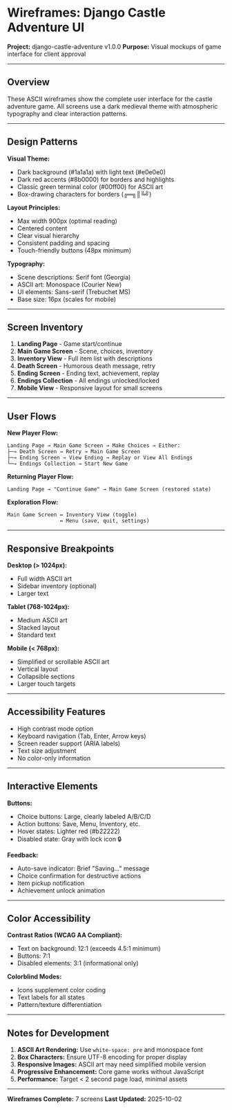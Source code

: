 # Wireframes: Django Castle Adventure UI

**Project:** django-castle-adventure v1.0.0
**Purpose:** Visual mockups of game interface for client approval

---

## Overview

These ASCII wireframes show the complete user interface for the castle adventure game. All screens use a dark medieval theme with atmospheric typography and clear interaction patterns.

---

## Design Patterns

**Visual Theme:**
- Dark background (#1a1a1a) with light text (#e0e0e0)
- Dark red accents (#8b0000) for borders and highlights
- Classic green terminal color (#00ff00) for ASCII art
- Box-drawing characters for borders (╔═╗║╚╝)

**Layout Principles:**
- Max width 900px (optimal reading)
- Centered content
- Clear visual hierarchy
- Consistent padding and spacing
- Touch-friendly buttons (48px minimum)

**Typography:**
- Scene descriptions: Serif font (Georgia)
- ASCII art: Monospace (Courier New)
- UI elements: Sans-serif (Trebuchet MS)
- Base size: 16px (scales for mobile)

---

## Screen Inventory

1. **Landing Page** - Game start/continue
2. **Main Game Screen** - Scene, choices, inventory
3. **Inventory View** - Full item list with descriptions
4. **Death Screen** - Humorous death message, retry
5. **Ending Screen** - Ending text, achievement, replay
6. **Endings Collection** - All endings unlocked/locked
7. **Mobile View** - Responsive layout for small screens

---

## User Flows

**New Player Flow:**
```
Landing Page → Main Game Screen → Make Choices → Either:
├─→ Death Screen → Retry → Main Game Screen
├─→ Ending Screen → View Ending → Replay or View All Endings
└─→ Endings Collection → Start New Game
```

**Returning Player Flow:**
```
Landing Page → "Continue Game" → Main Game Screen (restored state)
```

**Exploration Flow:**
```
Main Game Screen ↔ Inventory View (toggle)
                 ↔ Menu (save, quit, settings)
```

---

## Responsive Breakpoints

**Desktop (> 1024px):**
- Full width ASCII art
- Sidebar inventory (optional)
- Larger text

**Tablet (768-1024px):**
- Medium ASCII art
- Stacked layout
- Standard text

**Mobile (< 768px):**
- Simplified or scrollable ASCII art
- Vertical layout
- Collapsible sections
- Larger touch targets

---

## Accessibility Features

- High contrast mode option
- Keyboard navigation (Tab, Enter, Arrow keys)
- Screen reader support (ARIA labels)
- Text size adjustment
- No color-only information

---

## Interactive Elements

**Buttons:**
- Choice buttons: Large, clearly labeled A/B/C/D
- Action buttons: Save, Menu, Inventory, etc.
- Hover states: Lighter red (#b22222)
- Disabled state: Gray with lock icon 🔒

**Feedback:**
- Auto-save indicator: Brief "Saving..." message
- Choice confirmation for destructive actions
- Item pickup notification
- Achievement unlock animation

---

## Color Accessibility

**Contrast Ratios (WCAG AA Compliant):**
- Text on background: 12:1 (exceeds 4.5:1 minimum)
- Buttons: 7:1
- Disabled elements: 3:1 (informational only)

**Colorblind Modes:**
- Icons supplement color coding
- Text labels for all states
- Pattern/texture differentiation

---

## Notes for Development

1. **ASCII Art Rendering:** Use `white-space: pre` and monospace font
2. **Box Characters:** Ensure UTF-8 encoding for proper display
3. **Responsive Images:** ASCII art may need simplified mobile version
4. **Progressive Enhancement:** Core game works without JavaScript
5. **Performance:** Target < 2 second page load, minimal assets

---

**Wireframes Complete:** 7 screens
**Last Updated:** 2025-10-02
